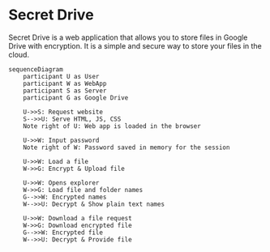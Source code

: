 # Secret Drive

Secret Drive is a web application that allows you to store files in Google Drive with encryption. It is a simple and secure way to store your files in the cloud.

```mermaid
sequenceDiagram
    participant U as User
    participant W as WebApp
    participant S as Server
    participant G as Google Drive

    U->>S: Request website
    S-->>U: Serve HTML, JS, CSS
    Note right of U: Web app is loaded in the browser

    U->>W: Input password
    Note right of W: Password saved in memory for the session

    U->>W: Load a file
    W->>G: Encrypt & Upload file

    U->>W: Opens explorer
    W->>G: Load file and folder names
    G-->>W: Encrypted names
    W-->>U: Decrypt & Show plain text names

    U->>W: Download a file request
    W->>G: Download encrypted file
    G-->>W: Encrypted file
    W-->>U: Decrypt & Provide file
```